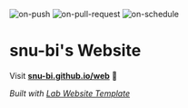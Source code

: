 
  ![on-push](../../actions/workflows/on-push.yaml/badge.svg)
  ![on-pull-request](../../actions/workflows/on-pull-request.yaml/badge.svg)
  ![on-schedule](../../actions/workflows/on-schedule.yaml/badge.svg)

  # snu-bi's Website

  Visit **[snu-bi.github.io/web](https://snu-bi.github.io/web)** 🚀

  _Built with [Lab Website Template](https://greene-lab.gitbook.io/lab-website-template-docs)_
